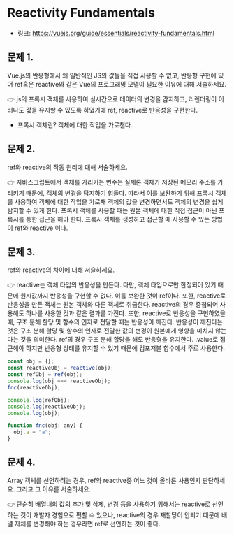 # Reactivity Fundamentals

- 링크: https://vuejs.org/guide/essentials/reactivity-fundamentals.html

## 문제 1.

Vue.js의 반응형에서 왜 일반적인 JS의 값들을 직접 사용할 수 없고, 반응형 구현에 있어 ref혹은 reactive와 같은 Vue의 프로그래밍 모델이 필요한 이유에 대해 서술하세요.

👉 js의 프록시 객체를 사용하여 실시간으로 데이터의 변경을 감지하고, 리렌더링이 이러나도 값을 유지할 수 있도록 하였기에 ref, reactive로 반응성을 구현한다.

- 프록시 객체란? 객체에 대한 작업을 가로챈다.


## 문제 2.

ref와 reactive의 작동 원리에 대해 서술하세요.

👉 자바스크립트에서 객체를 가리키는 변수는 실제론 객체가 저장된 메모리 주소를 가리키기 때문에, 객체의 변경을 탐지하기 힘들다. 따라서 이를 보완하기 위해 프록시 객체를 사용하여 객체에 대한 작업을 가로채 객체의 값을 변경하면서도 객체의 변경을 쉽게 탐지할 수 있게 한다. 프록시 객체를 사용할 때는 원본 객체에 대한 직접 접근이 아닌 프록시를 통한 접근을 해야 한다. 프록시 객체를 생성하고 접근할 때 사용할 수 있는 방법이 ref와 reactive 이다.

## 문제 3.

ref와 reactive의 차이에 대해 서술하세요.

👉 reactive는 객체 타입의 반응성을 만든다. 다만, 객체 타입으로만 한정되어 있기 때문에 원시값까지 반응성을 구현할 수 없다. 이를 보완한 것이 ref이다. 또한, reactive로 반응성을 만든 객체는 원본 객체와 다른 객체로 취급한다. reactive의 경우 중첩되어 사용해도 하나를 사용한 것과 같은 결과를 가진다. 또한, reactive로 반응성을 구현하였을 때, 구조 분해 할당 및 함수의 인자로 전달할 때는 반응성이 깨진다. 반응성이 깨진다는 것은 구조 분해 할당 및 함수의 인자로 전달한 값의 변경이 원본에게 영향을 미치지 않는다는 것을 의미한다.
ref의 경우 구조 분해 할당을 해도 반응형을 유지한다. .value로 접근해야 하지만 반응형 상태를 유지할 수 있기 때문에 컴포저블 함수에서 주로 사용한다.

```js
const obj = {};
const reactiveObj = reactive(obj);
const refObj = ref(obj);
console.log(obj === reactiveObj);
fnc(reactiveObj);

console.log(refObj);
console.log(reactiveObj);
console.log(obj);

function fnc(obj: any) {
  obj.a = "a";
}
```

## 문제 4.

Array 객체를 선언하려는 경우, ref와 reactive중 어느 것이 올바른 사용인지 판단하세요. 그리고 그 이유를 서술하세요.

👉 단순히 배열내의 값의 추가 및 삭제, 변경 등을 사용하기 위해서는 reactive로 선언하는 것이 개발자 경험으로 편할 수 있으나, reactive의 경우 재할당이 안되기 때문에 배열 자체를 변경해야 하는 경우라면 ref로 선언하는 것이 좋다.
